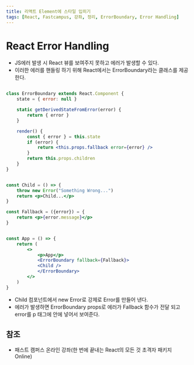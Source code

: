 ```yaml
---
title: 리액트 Element에 스타일 입히기
tags: [React, Fastcampus, 강좌, 정리, ErrorBoundary, Error Handling]
---
```


# React Error Handling
- JS에러 발생 시 React 뷰를 보여주지 못하고 에러가 발생할 수 있다.
- 이러한 에러를 핸들링 하기 위해 React에서는 ErrorBoundary라는 클래스를 제공한다.

```jsx

class ErrorBoundary extends React.Component {
    state = { error: null }

    static getDerivedStateFromError(error) {
        return { error }
    }

    render() {
        const { error } = this.state
        if (error) {
            return <this.props.fallback error={error} />
        }
        return this.props.children
    }
}


const Child = () => {
    throw new Error("Something Wrong...")
    return <p>Child...</p>
}

const Fallback = ({error}) = {
    return <p>{error.message}</p>
}


const App = () => {
    return (
        <>
            <p>App</p>
            <ErrorBoundary fallback={Fallback}>
            <Child />
            </ErrorBoundary>
        </>
    )
}
```
- Child 컴포넌트에서 new Error로 강제로 Error를 만들어 낸다.
- 에러가 발생하면 ErrorBoundary props로 에러가 Fallback 함수가 전달 되고 error를 p 태그에 안에 넣어서 보여준다.



## 참조

- 패스트 캠퍼스 온라인 강좌(한 번에 끝내는 React의 모든 것 초격자 패키지 Online)
